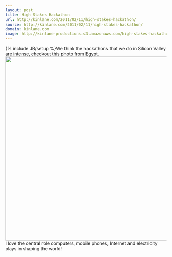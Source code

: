 ```yaml
---
layout: post
title: High Stakes Hackathon
url: http://kinlane.com/2011/02/11/high-stakes-hackathon/
source: http://kinlane.com/2011/02/11/high-stakes-hackathon/
domain: kinlane.com
image: http://kinlane-productions.s3.amazonaws.com/high-stakes-hackathon-egypt.jpg
---
```

{% include JB/setup %}We think the hackathons that we do in Silicon Valley are intense, checkout this photo from Egypt. <a href="http://www.boston.com/bigpicture/2011/02/egypt_the_wait.html#photo11" target="_blank"><img src="http://kinlane-productions.s3.amazonaws.com/high-stakes-hackathon-egypt.jpg" alt="" width="575" align="center" /></a> I love the central role computers, mobile phones, Internet and electricity plays in shaping the world!